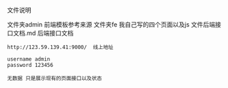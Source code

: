 文件说明

文件夹admin 前端模板参考来源
文件夹fe    我自己写的四个页面以及js
文件后端接口文档.md  后端接口文档
```
http://123.59.139.41:9000/  线上地址 

username admin 
password 123456

无数据 只是展示现有的页面接口以及状态
```

